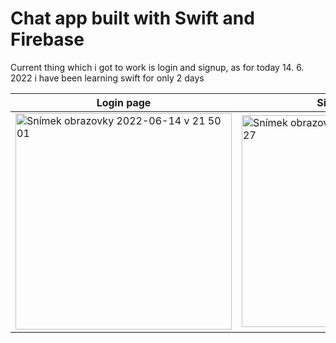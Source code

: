 # Chat app built with Swift and Firebase

Current thing which i got to work is login and signup, as for today 14. 6. 2022 i have been learning swift for only 2 days

| Login page    | Signup page   |
| ------------- | ------------- |
| <img width="346" alt="Snímek obrazovky 2022-06-14 v 21 50 01" src="https://user-images.githubusercontent.com/29115431/173676448-8fe0da8b-2562-4a94-b67f-7ed2a9cead4c.png"> | <img width="339" alt="Snímek obrazovky 2022-06-14 v 21 52 27" src="https://user-images.githubusercontent.com/29115431/173676673-82e8d651-aa50-4a9b-8e17-55973e2db970.png">  |
